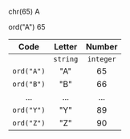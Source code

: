 

chr(65) A

ord("A") 65

|Code|Letter|Number|
|:-------:|:-------:|:-------:|
||`string`|`integer`|
|`ord("A")`|"A"|65|
|`ord("B")`|"B"|66|
|...|...|...|
|`ord("Y")`|"Y"|89|
|`ord("Z")`|"Z"|90|


